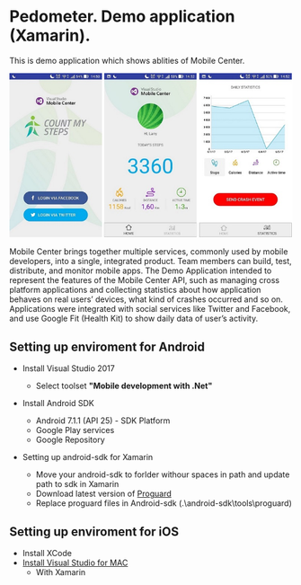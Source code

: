 # Pedometer. Demo application (Xamarin). 

This is demo application which shows ablities of Mobile Center.

![](Images/general.png)

Mobile Center brings together multiple services, commonly used by mobile developers, into a single, integrated product. 
Team members can build, test, distribute, and monitor mobile apps. 
The Demo Application intended to represent the features of the Mobile Center API, 
such as managing cross platform applications and collecting statistics about how application behaves on real users’ devices, 
what kind of crashes occurred and so on. Applications were integrated with social services like Twitter and Facebook, and use Google Fit (Health Kit) to show daily data of user’s activity.

## Setting up enviroment for Android
* Install Visual Studio 2017
  * Select toolset **"Mobile development with .Net"**  
* Install Android SDK 
  * Android 7.1.1 (API 25) - SDK Platform
  * Google Play services
  * Google Repository

* Setting up android-sdk for Xamarin
  * Move your android-sdk to forlder withour spaces in path and update path to sdk in Xamarin
  * Download latest version of [Proguard](https://sourceforge.net/projects/proguard/files/proguard/)
  * Replace proguard files in Android-sdk (.\android-sdk\tools\proguard)

## Setting up enviroment for iOS
* Install XCode
* [Install Visual Studio for MAC](https://www.visualstudio.com/vs/visual-studio-mac/)
  * With Xamarin
